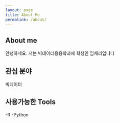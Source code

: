 ```yaml
---
layout: page
title: About Me
permalink: /about/
---
```


## About me
안녕하세요. 저는 빅데이터응용학과에 학생인 임채리입니다

## 관심 분야
빅데이터

## 사용가능한 Tools

-R
-Python
